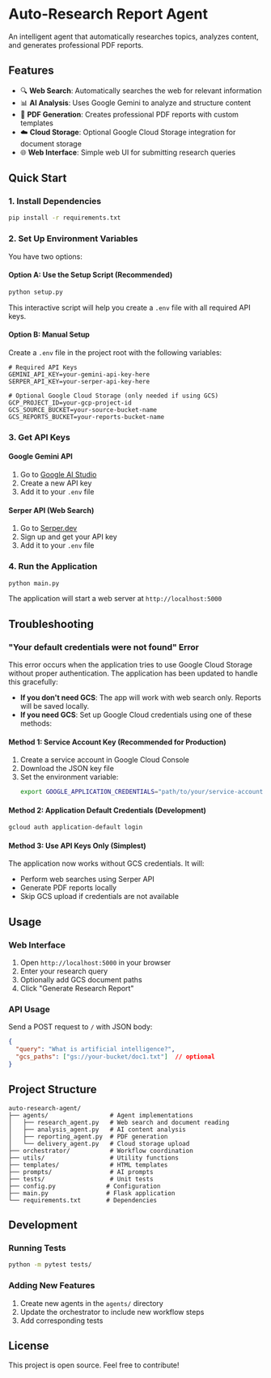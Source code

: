 # Auto-Research Report Agent

An intelligent agent that automatically researches topics, analyzes content, and generates professional PDF reports.

## Features

- 🔍 **Web Search**: Automatically searches the web for relevant information
- 📊 **AI Analysis**: Uses Google Gemini to analyze and structure content
- 📄 **PDF Generation**: Creates professional PDF reports with custom templates
- ☁️ **Cloud Storage**: Optional Google Cloud Storage integration for document storage
- 🌐 **Web Interface**: Simple web UI for submitting research queries

## Quick Start

### 1. Install Dependencies

```bash
pip install -r requirements.txt
```

### 2. Set Up Environment Variables

You have two options:

#### Option A: Use the Setup Script (Recommended)
```bash
python setup.py
```

This interactive script will help you create a `.env` file with all required API keys.

#### Option B: Manual Setup
Create a `.env` file in the project root with the following variables:

```env
# Required API Keys
GEMINI_API_KEY=your-gemini-api-key-here
SERPER_API_KEY=your-serper-api-key-here

# Optional Google Cloud Storage (only needed if using GCS)
GCP_PROJECT_ID=your-gcp-project-id
GCS_SOURCE_BUCKET=your-source-bucket-name
GCS_REPORTS_BUCKET=your-reports-bucket-name
```

### 3. Get API Keys

#### Google Gemini API
1. Go to [Google AI Studio](https://makersuite.google.com/app/apikey)
2. Create a new API key
3. Add it to your `.env` file

#### Serper API (Web Search)
1. Go to [Serper.dev](https://serper.dev/)
2. Sign up and get your API key
3. Add it to your `.env` file

### 4. Run the Application

```bash
python main.py
```

The application will start a web server at `http://localhost:5000`

## Troubleshooting

### "Your default credentials were not found" Error

This error occurs when the application tries to use Google Cloud Storage without proper authentication. The application has been updated to handle this gracefully:

- **If you don't need GCS**: The app will work with web search only. Reports will be saved locally.
- **If you need GCS**: Set up Google Cloud credentials using one of these methods:

#### Method 1: Service Account Key (Recommended for Production)
1. Create a service account in Google Cloud Console
2. Download the JSON key file
3. Set the environment variable:
   ```bash
   export GOOGLE_APPLICATION_CREDENTIALS="path/to/your/service-account-key.json"
   ```

#### Method 2: Application Default Credentials (Development)
```bash
gcloud auth application-default login
```

#### Method 3: Use API Keys Only (Simplest)
The application now works without GCS credentials. It will:
- Perform web searches using Serper API
- Generate PDF reports locally
- Skip GCS upload if credentials are not available

## Usage

### Web Interface
1. Open `http://localhost:5000` in your browser
2. Enter your research query
3. Optionally add GCS document paths
4. Click "Generate Research Report"

### API Usage
Send a POST request to `/` with JSON body:

```json
{
  "query": "What is artificial intelligence?",
  "gcs_paths": ["gs://your-bucket/doc1.txt"]  // optional
}
```

## Project Structure

```
auto-research-agent/
├── agents/                 # Agent implementations
│   ├── research_agent.py   # Web search and document reading
│   ├── analysis_agent.py   # AI content analysis
│   ├── reporting_agent.py  # PDF generation
│   └── delivery_agent.py   # Cloud storage upload
├── orchestrator/           # Workflow coordination
├── utils/                  # Utility functions
├── templates/              # HTML templates
├── prompts/                # AI prompts
├── tests/                  # Unit tests
├── config.py              # Configuration
├── main.py                # Flask application
└── requirements.txt       # Dependencies
```

## Development

### Running Tests
```bash
python -m pytest tests/
```

### Adding New Features
1. Create new agents in the `agents/` directory
2. Update the orchestrator to include new workflow steps
3. Add corresponding tests

## License

This project is open source. Feel free to contribute! 